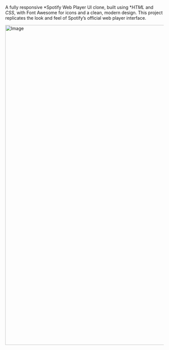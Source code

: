 A fully responsive *Spotify Web Player UI clone, built using **HTML* and *CSS*, with Font Awesome for icons and a clean, modern design. 
This project replicates the look and feel of Spotify’s official web player interface.

<img width="1920" height="1015" alt="Image" src="https://github.com/user-attachments/assets/78a20236-e0ff-4fcf-a530-2cd6b2680b93" />
